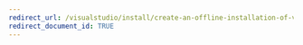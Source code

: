 ```yaml
---
redirect_url: /visualstudio/install/create-an-offline-installation-of-visual-studio
redirect_document_id: TRUE
---
```

